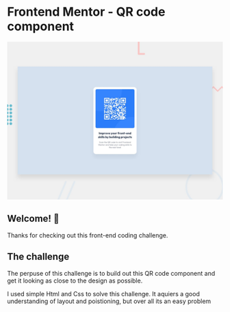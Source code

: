 # Frontend Mentor - QR code component

![Design preview for the QR code component coding challenge](./design/desktop-preview.jpg)

## Welcome! 👋

Thanks for checking out this front-end coding challenge.


## The challenge

The perpuse of this challenge is to build out this QR code component and get it looking as close to the design as possible.

I used simple Html and Css to solve this challenge. It aquiers a good understanding of layout and poistioning, but over all its an easy problem


